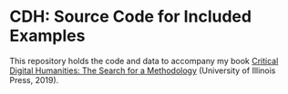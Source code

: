 # CDH: Source Code for Included Examples

This repository holds the code and data to accompany my book <a href="https://www.press.uillinois.edu/books/catalog/48xfp2zp9780252042270.html">Critical Digital Humanities: 
The Search for a Methodology<a> (University of Illinois Press, 2019).
